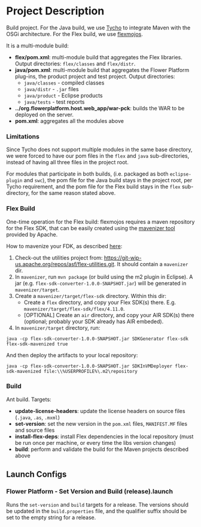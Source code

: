 # Project Description

Build project. For the Java build, we use [Tycho](https://www.eclipse.org/tycho/) to integrate Maven with the OSGi architecture. For the Flex build, we use [flexmojos](https://flexmojos.atlassian.net/wiki/display/FLEXMOJOS/Home).

It is a multi-module build:
* **flex/pom.xml**: multi-module build that aggregates the Flex libraries. Output directories: ``flex/classes`` and ``flex/distr``.
* **java/pom.xml**: multi-module build that aggregates the Flower Platform plug-ins, the product project and test project.  Output directories:
	* ``java/classes`` - compiled classes
	* ``java/distr`` - ``.jar`` files
	* ``java/product`` - Eclipse products
	* ``java/tests`` - test reports
* **../org.flowerplatform.host.web_app/war-pck**: builds the WAR to be deployed on the server.
* **pom.xml**: aggregates all the modules above

### Limitations

Since Tycho does not support multiple modules in the same base directory, we were forced to have our pom files in the ``flex`` and ``java`` sub-directories, instead of having all three files in the project root.

For modules that participate in both builds, (i.e. packaged as both ``eclipse-plugin`` and ``swc``), the pom file for the Java build stays in the project root, per Tycho requirement, and the pom file for the Flex build stays in the ``flex`` sub-directory, for the same reason stated above.

### Flex Build

One-time operation for the Flex build: flexmojos requires a maven repository for the Flex SDK, that can be easily created using the [mavenizer tool](http://flex.apache.org/download-utilities.html) provided by Apache.

How to mavenize your FDK, as described [here](https://cwiki.apache.org/confluence/display/FLEX/Apache+Flex+SDK+Mavenizer):

1. Check-out the utilities project from: https://git-wip-us.apache.org/repos/asf/flex-utilities.git. It should contain a ``mavenizer`` dir.
1. In ``mavenizer``, run ``mvn package`` (or build using the m2 plugin in Eclipse). A jar (e.g. ``flex-sdk-converter-1.0.0-SNAPSHOT.jar``) will be generated in ``mavenizer/target``.
1. Create a ``mavenizer/target/flex-sdk`` directory. Within this dir:
	* Create a ``flex`` directory, and copy your Flex SDK(s) there. E.g. ``mavenizer/target/flex-sdk/flex/4.11.0``.
	* [OPTIONAL] Create an ``air`` directory, and copy your AIR SDK(s) there (optional; probably your SDK already has AIR embeded).
1. In ``mavenizer/target`` directory, run:
```
java -cp flex-sdk-converter-1.0.0-SNAPSHOT.jar SDKGenerator flex-sdk flex-sdk-mavenized true
```
And then deploy the artifacts to your local repository: 
```
java -cp flex-sdk-converter-1.0.0-SNAPSHOT.jar SDKInVMDeployer flex-sdk-mavenized file:\\%USERPROFILE%\.m2\repository
```

### Build

Ant build. Targets:
* **update-license-headers**: update the license headers on source files (``.java``, ``.as``, ``.mxml``)
* **set-version**: set the new version in the ``pom.xml`` files, ``MANIFEST.MF`` files and source files
* **install-flex-deps**: install Flex dependencies in the local repository (must be run once per machine, or every time the libs version changes)
* **build**: perform and validate the build for the Maven projects described above

## Launch Configs

### Flower Platform - Set Version and Build (release).launch

Runs the ``set-version`` and ``build`` targets for a release. The versions should be updated in the ``build.properties`` file, and the qualifier suffix should be set to the empty string for a release.
